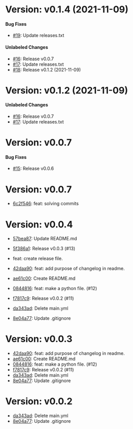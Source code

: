 # Version: v0.1.4 (2021-11-09)


#### Bug Fixes

* [#19](https://github.com/johanv26/my-store/pull/19): Update releases.txt

#### Unlabeled Changes

* [#16](https://github.com/johanv26/my-store/pull/16): Release v0.0.7
* [#17](https://github.com/johanv26/my-store/pull/17): Update releases.txt
* [#18](https://github.com/johanv26/my-store/pull/18): Release v0.1.2 (2021-11-09)


# Version: v0.1.2 (2021-11-09)


#### Unlabeled Changes

* [#16](https://github.com/johanv26/my-store/pull/16): Release v0.0.7
* [#17](https://github.com/johanv26/my-store/pull/17): Update releases.txt


# Version: v0.0.7


#### Bug Fixes

* [#15](https://github.com/johanv26/my-store/pull/15): Release v0.0.6


# Version: v0.0.7

* [6c2f546](https://github.com/johanv26/my-store/commit/6c2f5468ffcd2df1db20f0f5d477f2706b2a7e51): feat: solving commits


# Version: v0.0.4

* [57bea87](https://github.com/johanv26/my-store/commit/57bea879e4466e5c19211c563905f0d7d3e2fced): Update README.md
* [5f386a1](https://github.com/johanv26/my-store/commit/5f386a1fc614e73f39ed8bfd73756af6956c612c): Release v0.0.3 (#13)

* feat: create release file.
* [42daa90](https://github.com/johanv26/my-store/commit/42daa90d980ab4cf71bb3d97ebff8cd51aa7a127): feat: add purpose of changelog in readme.
* [ae61c00](https://github.com/johanv26/my-store/commit/ae61c00fa7353f375f16a08596b3979aa40d9689): Create README.md
* [0844816](https://github.com/johanv26/my-store/commit/084481693326988e355d1c88dd81a2a8c6aaab2e): feat: make a python file. (#12)
* [f7817c9](https://github.com/johanv26/my-store/commit/f7817c9019dc31f336e96ef472dec17971c21a90): Release v0.0.2 (#11)
* [da343ad](https://github.com/johanv26/my-store/commit/da343ad6c6410910c9cc2c9a93f0563f7f52197a): Delete main.yml
* [8e04a77](https://github.com/johanv26/my-store/commit/8e04a77ef2d7aff4cf9ab18e1e32b3e6c0efe0c9): Update .gitignore


# Version: v0.0.3

* [42daa90](https://github.com/johanv26/my-store/commit/42daa90d980ab4cf71bb3d97ebff8cd51aa7a127): feat: add purpose of changelog in readme.
* [ae61c00](https://github.com/johanv26/my-store/commit/ae61c00fa7353f375f16a08596b3979aa40d9689): Create README.md
* [0844816](https://github.com/johanv26/my-store/commit/084481693326988e355d1c88dd81a2a8c6aaab2e): feat: make a python file. (#12)
* [f7817c9](https://github.com/johanv26/my-store/commit/f7817c9019dc31f336e96ef472dec17971c21a90): Release v0.0.2 (#11)
* [da343ad](https://github.com/johanv26/my-store/commit/da343ad6c6410910c9cc2c9a93f0563f7f52197a): Delete main.yml
* [8e04a77](https://github.com/johanv26/my-store/commit/8e04a77ef2d7aff4cf9ab18e1e32b3e6c0efe0c9): Update .gitignore


# Version: v0.0.2

* [da343ad](https://github.com/johanv26/my-store/commit/da343ad6c6410910c9cc2c9a93f0563f7f52197a): Delete main.yml
* [8e04a77](https://github.com/johanv26/my-store/commit/8e04a77ef2d7aff4cf9ab18e1e32b3e6c0efe0c9): Update .gitignore
